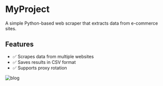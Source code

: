 # MyProject
A simple Python-based web scraper that extracts data from e-commerce sites.


## Features
- ✅ Scrapes data from multiple websites
- ✅ Saves results in CSV format
- ✅ Supports proxy rotation

![blog](https://github.com/user-attachments/assets/c0d63e14-7a27-4a5b-bd78-8cba8158c330)
